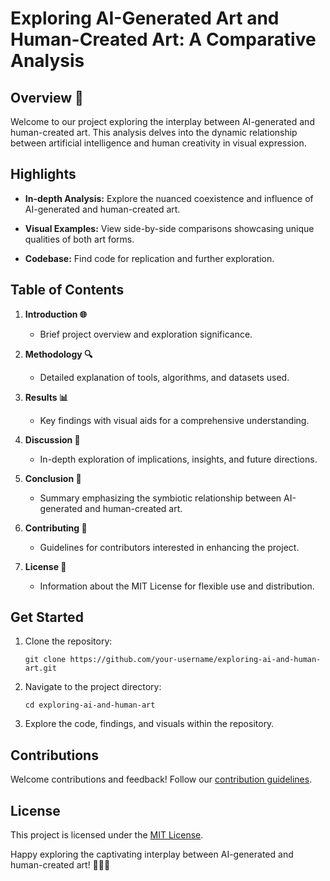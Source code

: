 # Exploring AI-Generated Art and Human-Created Art: A Comparative Analysis

## Overview 🎨

Welcome to our project exploring the interplay between AI-generated and human-created art. This analysis delves into the dynamic relationship between artificial intelligence and human creativity in visual expression.

## Highlights

- **In-depth Analysis:** Explore the nuanced coexistence and influence of AI-generated and human-created art.
  
- **Visual Examples:** View side-by-side comparisons showcasing unique qualities of both art forms.
  
- **Codebase:** Find code for replication and further exploration.

## Table of Contents

1. **Introduction 🌐**
   - Brief project overview and exploration significance.

2. **Methodology 🔍**
   - Detailed explanation of tools, algorithms, and datasets used.

3. **Results 📊**
   - Key findings with visual aids for a comprehensive understanding.

4. **Discussion 💬**
   - In-depth exploration of implications, insights, and future directions.

5. **Conclusion 🏁**
   - Summary emphasizing the symbiotic relationship between AI-generated and human-created art.

6. **Contributing 🤝**
   - Guidelines for contributors interested in enhancing the project.

7. **License 📜**
   - Information about the MIT License for flexible use and distribution.

## Get Started

1. Clone the repository:
   ```
   git clone https://github.com/your-username/exploring-ai-and-human-art.git
   ```

2. Navigate to the project directory:
   ```
   cd exploring-ai-and-human-art
   ```

3. Explore the code, findings, and visuals within the repository.

## Contributions

Welcome contributions and feedback! Follow our [contribution guidelines](CONTRIBUTING.md).

## License

This project is licensed under the [MIT License](LICENSE).

Happy exploring the captivating interplay between AI-generated and human-created art! 🚀🎨✨

